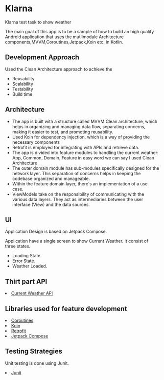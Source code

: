 # Klarna
Klarna test task to show weather

The main goal of this app is to be a sample of how to build an high quality Android application that uses the mutlimodule Architecture components,MVVM,Coroutines,Jetpack,Koin etc. in Kotlin.

## Development Approach
Used the Clean Architecture approach to achieve the 
- Reusability
- Scalability
- Testability
- Build time

## Architecture
- The app is built with a structure called MVVM Clean architecture, which helps in organizing and managing data flow, separating concerns, making it easier to test, and promoting reusability.
- Used Koin for dependency injection, which is a way of providing the necessary components
- Retrofit is employed for integrating with APIs and retrieve data.
- The app is divided into feature modules to handling the current weather: App, Common, Domain, Feature in easy word we can say I used Clean Architecture
- The outer domain module has sub-modules specifically designed for the network layer. This separation of concerns helps in keeping the codebase organized and manageable.
- Within the feature domain layer, there's an implementation of a use case. 
- ViewModels take on the responsibility of communicating with the various data layers. They act as intermediaries between the user interface (View) and the data sources.

## UI
Application Design is based on Jetpack Compose.

Application have a single screen to show Current Weather.
It consist of three states.

- Loading State. 
- Error State. 
- Weather Loaded. 

## Thirt part API
<li><a href="https://api.open-meteo.com/v1/forecast?latitude=52.507929&longitude=13.400848&current_weather=true">Current Weather API</a></li>


## Libraries used for feature development

<li><a href="https://developer.android.com/kotlin/coroutines">Coroutines</a></li>
<li><a href="https://insert-koin.io/">Koin</a></li>
<li><a href="https://square.github.io/retrofit/">Retrofit</a></li>
<li><a href="https://developer.android.com/jetpack/compose">Jetpack Compose</a></li>


## Testing Strategies
Unit testing is done using Junit.
<li><a href="https://github.com/junit-team/junit4">Junit</a></li>
